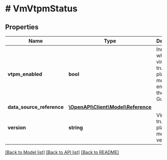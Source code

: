 # # VmVtpmStatus

## Properties

Name | Type | Description | Notes
------------ | ------------- | ------------- | -------------
**vtpm_enabled** | **bool** | Indicates whether virtual trusted platform module is enabled for the the Guest OS. | [optional]
**data_source_reference** | [**\OpenAPI\Client\Model\Reference**](Reference.md) |  | [optional]
**version** | **string** | Virtual trusted platform module version. | [optional]

[[Back to Model list]](../../README.md#models) [[Back to API list]](../../README.md#endpoints) [[Back to README]](../../README.md)
